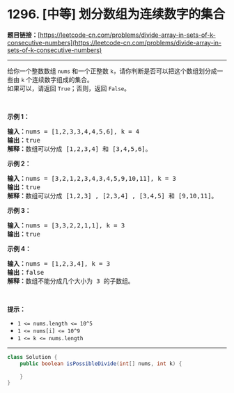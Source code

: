 # 1296. [中等] 划分数组为连续数字的集合

**题目链接：**[https://leetcode-cn.com/problems/divide-array-in-sets-of-k-consecutive-numbers](https://leetcode-cn.com/problems/divide-array-in-sets-of-k-consecutive-numbers)

---

<div class="content__1Y2H">
 <div class="notranslate">
  <p>给你一个整数数组&nbsp;<code>nums</code>&nbsp;和一个正整数&nbsp;<code>k</code>，请你判断是否可以把这个数组划分成一些由&nbsp;<code>k</code>&nbsp;个连续数字组成的集合。<br> 如果可以，请返回&nbsp;<code>True</code>；否则，返回&nbsp;<code>False</code>。</p> 
  <p>&nbsp;</p> 
  <p><strong>示例 1：</strong></p> 
  <pre class="language-text"><strong>输入：</strong>nums = [1,2,3,3,4,4,5,6], k = 4
<strong>输出：</strong>true
<strong>解释：</strong>数组可以分成 [1,2,3,4] 和 [3,4,5,6]。
</pre> 
  <p><strong>示例 2：</strong></p> 
  <pre class="language-text"><strong>输入：</strong>nums = [3,2,1,2,3,4,3,4,5,9,10,11], k = 3
<strong>输出：</strong>true
<strong>解释：</strong>数组可以分成 [1,2,3] , [2,3,4] , [3,4,5] 和 [9,10,11]。
</pre> 
  <p><strong>示例 3：</strong></p> 
  <pre class="language-text"><strong>输入：</strong>nums = [3,3,2,2,1,1], k = 3
<strong>输出：</strong>true
</pre> 
  <p><strong>示例 4：</strong></p> 
  <pre class="language-text"><strong>输入：</strong>nums = [1,2,3,4], k = 3
<strong>输出：</strong>false
<strong>解释：</strong>数组不能分成几个大小为 3 的子数组。
</pre> 
  <p>&nbsp;</p> 
  <p><strong>提示：</strong></p> 
  <ul> 
   <li><code>1 &lt;= nums.length &lt;= 10^5</code></li> 
   <li><code>1 &lt;= nums[i] &lt;= 10^9</code></li> 
   <li><code>1 &lt;= k &lt;= nums.length</code></li> 
  </ul> 
 </div>
</div>

---

```java
class Solution {
    public boolean isPossibleDivide(int[] nums, int k) {
        
    }
}
```